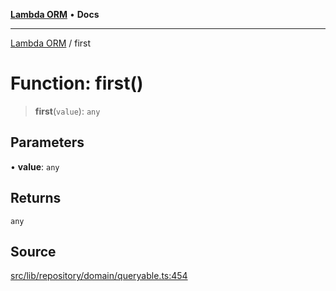 [**Lambda ORM**](../README.md) • **Docs**

***

[Lambda ORM](../README.md) / first

# Function: first()

> **first**(`value`): `any`

## Parameters

• **value**: `any`

## Returns

`any`

## Source

[src/lib/repository/domain/queryable.ts:454](https://github.com/lambda-orm/lambdaorm-base/blob/2b4bbf4c1401295bf2ed95d8b326e6cfc5d3f301/src/lib/repository/domain/queryable.ts#L454)
